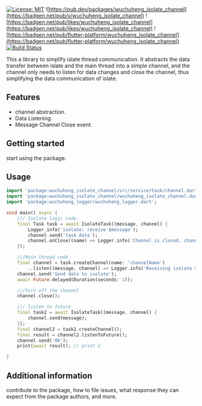 [![License: MIT](https://img.shields.io/badge/License-MIT-yellow.svg)](https://badgen.net/badge/license/MIT/blue)
![https://pub.dev/packages/wuchuheng_isolate_channel](https://badgen.net/pub/v/wuchuheng_isolate_channel)
![https://badgen.net/pub/likes/wuchuheng_isolate_channel](https://badgen.net/pub/likes/wuchuheng_isolate_channel)
![https://badgen.net/pub/flutter-platform/wuchuheng_isolate_channel](https://badgen.net/pub/flutter-platform/wuchuheng_isolate_channel)
<a href="https://github.com/wuchuheng/isolate_channel_dart/actions"><img src="https://github.com/wuchuheng/isolate_channel_dart/actions/workflows/tests.yaml/badge.svg" alt="Build Status"></a>


This a library to simplify islate thread communication. It abstracts the data transfer between islate and the main thread into a simple channel, and the channel only needs to listen for data changes and close the channel, thus simplifying the data communication of islate.

## Features

- channel abstraction.
- Data Listening.
- Message Channel Close event.

## Getting started

start using the package.

## Usage

```dart
import 'package:wuchuheng_isolate_channel/src/service/task/channel.dart';
import 'package:wuchuheng_isolate_channel/wuchuheng_isolate_channel.dart';
import 'package:wuchuheng_logger/wuchuheng_logger.dart';

void main() async {
    /// Isolate logic code.
    final Task task = await IsolateTask((message, channel) {
        Logger.info('isolate: receive $message');
        channel.send('task data');
        channel.onClose((name) => Logger.info('Channel is closed. channel: $name.'));
    });

    ///Main thread code.
    final channel = task.createChannel(name: 'channelName')
        ..listen((message, channel) => Logger.info('Receiving isolate messages')).cancel();
    channel.send('Send data to isolate');
    await Future.delayed(Duration(seconds: 1));

    ///Turn off the channel
    channel.close();

    /// listen to future
    final task2 = await IsolateTask((message, channel) {
        channel.send(message);
    });
    final channel2 = task2.createChannel();
    final result = channel2.listenToFuture();
    channel.send('OK');
    print(await result); // print 2

}
```

## Additional information

contribute to the package, how to file issues, what response they can expect 
from the package authors, and more.
